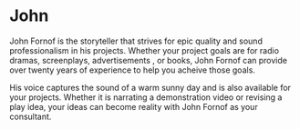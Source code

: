 John
====
John Fornof is the storyteller that strives for epic quality and sound professionalism in his projects. Whether your project goals are for radio dramas, screenplays, advertisements , or books, John Fornof can provide over twenty years of experience to help you acheive those goals.

His voice captures the sound of a warm sunny day and is also available for your projects. Whether it is narrating a demonstration video or revising a play idea, your ideas can become reality with John Fornof as your consultant.  
